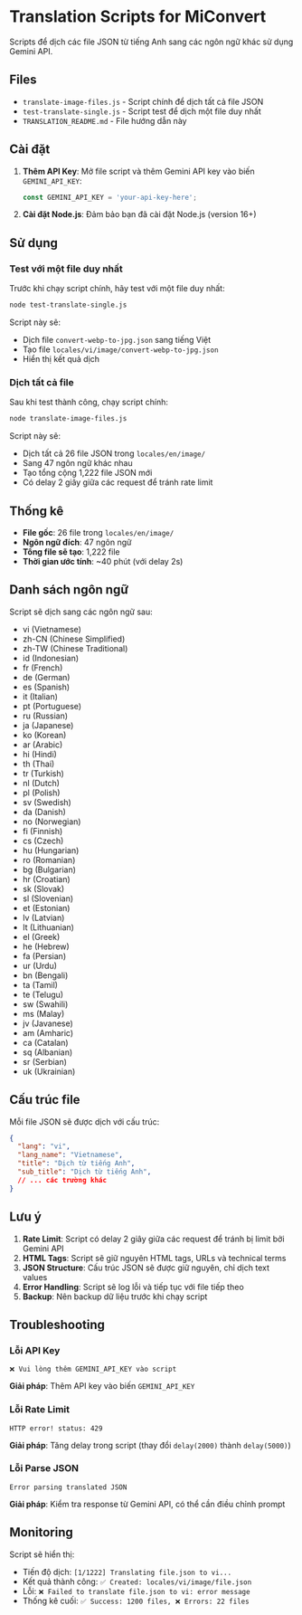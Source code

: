# Translation Scripts for MiConvert

Scripts để dịch các file JSON từ tiếng Anh sang các ngôn ngữ khác sử dụng Gemini API.

## Files

- `translate-image-files.js` - Script chính để dịch tất cả file JSON
- `test-translate-single.js` - Script test để dịch một file duy nhất
- `TRANSLATION_README.md` - File hướng dẫn này

## Cài đặt

1. **Thêm API Key**: Mở file script và thêm Gemini API key vào biến `GEMINI_API_KEY`:
   ```javascript
   const GEMINI_API_KEY = 'your-api-key-here';
   ```

2. **Cài đặt Node.js**: Đảm bảo bạn đã cài đặt Node.js (version 16+)

## Sử dụng

### Test với một file duy nhất

Trước khi chạy script chính, hãy test với một file duy nhất:

```bash
node test-translate-single.js
```

Script này sẽ:
- Dịch file `convert-webp-to-jpg.json` sang tiếng Việt
- Tạo file `locales/vi/image/convert-webp-to-jpg.json`
- Hiển thị kết quả dịch

### Dịch tất cả file

Sau khi test thành công, chạy script chính:

```bash
node translate-image-files.js
```

Script này sẽ:
- Dịch tất cả 26 file JSON trong `locales/en/image/`
- Sang 47 ngôn ngữ khác nhau
- Tạo tổng cộng 1,222 file JSON mới
- Có delay 2 giây giữa các request để tránh rate limit

## Thống kê

- **File gốc**: 26 file trong `locales/en/image/`
- **Ngôn ngữ đích**: 47 ngôn ngữ
- **Tổng file sẽ tạo**: 1,222 file
- **Thời gian ước tính**: ~40 phút (với delay 2s)

## Danh sách ngôn ngữ

Script sẽ dịch sang các ngôn ngữ sau:
- vi (Vietnamese)
- zh-CN (Chinese Simplified)
- zh-TW (Chinese Traditional)
- id (Indonesian)
- fr (French)
- de (German)
- es (Spanish)
- it (Italian)
- pt (Portuguese)
- ru (Russian)
- ja (Japanese)
- ko (Korean)
- ar (Arabic)
- hi (Hindi)
- th (Thai)
- tr (Turkish)
- nl (Dutch)
- pl (Polish)
- sv (Swedish)
- da (Danish)
- no (Norwegian)
- fi (Finnish)
- cs (Czech)
- hu (Hungarian)
- ro (Romanian)
- bg (Bulgarian)
- hr (Croatian)
- sk (Slovak)
- sl (Slovenian)
- et (Estonian)
- lv (Latvian)
- lt (Lithuanian)
- el (Greek)
- he (Hebrew)
- fa (Persian)
- ur (Urdu)
- bn (Bengali)
- ta (Tamil)
- te (Telugu)
- sw (Swahili)
- ms (Malay)
- jv (Javanese)
- am (Amharic)
- ca (Catalan)
- sq (Albanian)
- sr (Serbian)
- uk (Ukrainian)

## Cấu trúc file

Mỗi file JSON sẽ được dịch với cấu trúc:
```json
{
  "lang": "vi",
  "lang_name": "Vietnamese",
  "title": "Dịch từ tiếng Anh",
  "sub_title": "Dịch từ tiếng Anh",
  // ... các trường khác
}
```

## Lưu ý

1. **Rate Limit**: Script có delay 2 giây giữa các request để tránh bị limit bởi Gemini API
2. **HTML Tags**: Script sẽ giữ nguyên HTML tags, URLs và technical terms
3. **JSON Structure**: Cấu trúc JSON sẽ được giữ nguyên, chỉ dịch text values
4. **Error Handling**: Script sẽ log lỗi và tiếp tục với file tiếp theo
5. **Backup**: Nên backup dữ liệu trước khi chạy script

## Troubleshooting

### Lỗi API Key
```
❌ Vui lòng thêm GEMINI_API_KEY vào script
```
**Giải pháp**: Thêm API key vào biến `GEMINI_API_KEY`

### Lỗi Rate Limit
```
HTTP error! status: 429
```
**Giải pháp**: Tăng delay trong script (thay đổi `delay(2000)` thành `delay(5000)`)

### Lỗi Parse JSON
```
Error parsing translated JSON
```
**Giải pháp**: Kiểm tra response từ Gemini API, có thể cần điều chỉnh prompt

## Monitoring

Script sẽ hiển thị:
- Tiến độ dịch: `[1/1222] Translating file.json to vi...`
- Kết quả thành công: `✅ Created: locales/vi/image/file.json`
- Lỗi: `❌ Failed to translate file.json to vi: error message`
- Thống kê cuối: `✅ Success: 1200 files, ❌ Errors: 22 files`



